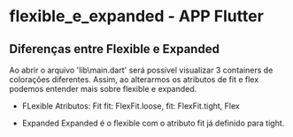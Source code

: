 # flexible_e_expanded - APP Flutter

## Diferenças entre Flexible e Expanded

Ao abrir o arquivo 'lib\main.dart' será possível visualizar 3 containers de colorações diferentes. Assim, ao alterarmos os atributos de fit e flex podemos entender mais sobre flexible e expanded.

- FLexible
    Atributos:
        Fit
            fit: FlexFit.loose,
            fit: FlexFit.tight,
        Flex

- Expanded
    Expanded é o flexible com o atributo fit já definido para tight.